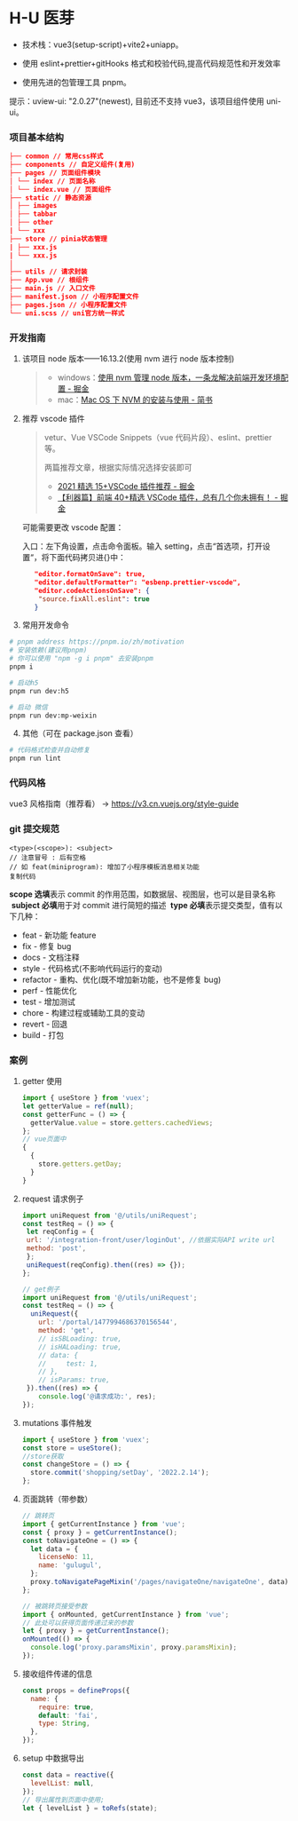 # H-U 医芽

- 技术栈：vue3(setup-script)+vite2+uniapp。

- 使用 eslint+prettier+gitHooks 格式和校验代码,提高代码规范性和开发效率

- 使用先进的包管理工具 pnpm。

提示：uview-ui: "2.0.27"(newest), 目前还不支持 vue3，该项目组件使用 uni-ui。

### 项目基本结构

```json
├── common // 常用css样式
├── components // 自定义组件(复用)
├── pages // 页面组件模块
│ └── index // 页面名称
│ └── index.vue // 页面组件
├── static // 静态资源
│ ├── images
│ ├── tabbar
│ ├── other
| └── xxx
├── store // pinia状态管理
| ├── xxx.js
| └── xxx.js
│
├── utils // 请求封装
├── App.vue // 根组件
├── main.js // 入口文件
├── manifest.json // 小程序配置文件
├── pages.json // 小程序配置文件
└── uni.scss // uni官方统一样式
```

### 开发指南

1. 该项目 node 版本——16.13.2(使用 nvm 进行 node 版本控制)

   > - windows：[使用 nvm 管理 node 版本，一条龙解决前端开发环境配置 - 掘金](https://juejin.cn/post/7011398696999288839)
   > - mac：[Mac OS 下 NVM 的安装与使用 - 简书](https://www.jianshu.com/p/622ad36ee020)

2. 推荐 vscode 插件

   > vetur、Vue VSCode Snippets（vue 代码片段）、eslint、prettier 等。
   >
   > 两篇推荐文章，根据实际情况选择安装即可
   >
   > - [2021 精选 15+VSCode 插件推荐 - 掘金](https://juejin.cn/post/7022982794338893854)
   > - [【利器篇】前端 40+精选 VSCode 插件，总有几个你未拥有！ - 掘金](https://juejin.cn/post/6997186741866070023)

   可能需要更改 vscode 配置：

   入口：左下角设置，点击命令面板。输入 setting，点击“首选项，打开设置“，将下面代码拷贝进{}中：

   ```json
      "editor.formatOnSave": true,
      "editor.defaultFormatter": "esbenp.prettier-vscode",
      "editor.codeActionsOnSave": {
       "source.fixAll.eslint": true
      }
   ```

3. 常用开发命令

```bash
# pnpm address https://pnpm.io/zh/motivation
# 安装依赖(建议用pnpm)
# 你可以使用 "npm -g i pnpm" 去安装pnpm
pnpm i

# 启动h5
pnpm run dev:h5

# 启动 微信
pnpm run dev:mp-weixin
```

4. 其他（可在 package.json 查看）

```bash
# 代码格式检查并自动修复
pnpm run lint
```

### **代码风格**

vue3 风格指南（推荐看） -> https://v3.cn.vuejs.org/style-guide

### git 提交规范

```
<type>(<scope>): <subject>
// 注意冒号 : 后有空格
// 如 feat(miniprogram): 增加了小程序模板消息相关功能
复制代码
```

**scope 选填**表示 commit 的作用范围，如数据层、视图层，也可以是目录名称  **subject 必填**用于对 commit 进行简短的描述  **type 必填**表示提交类型，值有以下几种：

- feat - 新功能 feature
- fix - 修复 bug
- docs - 文档注释
- style - 代码格式(不影响代码运行的变动)
- refactor - 重构、优化(既不增加新功能，也不是修复 bug)
- perf - 性能优化
- test - 增加测试
- chore - 构建过程或辅助工具的变动
- revert - 回退
- build - 打包

###

### 案例

1. getter 使用

   ```javascript
   import { useStore } from 'vuex';
   let getterValue = ref(null);
   const getterFunc = () => {
     getterValue.value = store.getters.cachedViews;
   };
   // vue页面中
   {
     {
       store.getters.getDay;
     }
   }
   ```

2. request 请求例子

   ```javascript
   import uniRequest from '@/utils/uniRequest';
   const testReq = () => {
    let reqConfig = {
    url: '/integration-front/user/loginOut', //依据实际API write url
    method: 'post',
    };
    uniRequest(reqConfig).then((res) => {});
   };

   // get例子
   import uniRequest from '@/utils/uniRequest';
   const testReq = () => {
     uniRequest({
       url: '/portal/1477994686370156544',
       method: 'get',
       // isSBLoading: true,
       // isHALoading: true,
       // data: {
       //     test: 1,
       // },
       // isParams: true,
    }).then((res) => {
       console.log('@请求成功:', res);
   });
   ```

3. mutations 事件触发

   ```javascript
   import { useStore } from 'vuex';
   const store = useStore();
   //store获取
   const changeStore = () => {
     store.commit('shopping/setDay', '2022.2.14');
   };
   ```

4. 页面跳转（带参数）

   ```javascript
   // 跳转页
   import { getCurrentInstance } from 'vue';
   const { proxy } = getCurrentInstance();
   const toNavigateOne = () => {
     let data = {
       licenseNo: 11,
       name: 'gulugul',
     };
     proxy.toNavigatePageMixin('/pages/navigateOne/navigateOne', data);
   };

   // 被跳转页接受参数
   import { onMounted, getCurrentInstance } from 'vue';
   // 此处可以获得页面传递过来的参数
   let { proxy } = getCurrentInstance();
   onMounted(() => {
     console.log('proxy.paramsMixin', proxy.paramsMixin);
   });
   ```

5. 接收组件传递的信息

   ```javascript
   const props = defineProps({
     name: {
       require: true,
       default: 'fai',
       type: String,
     },
   });
   ```

6. setup 中数据导出

   ```javascript
   const data = reactive({
     levelList: null,
   });
   // 导出属性到页面中使用;
   let { levelList } = toRefs(state);
   ```

